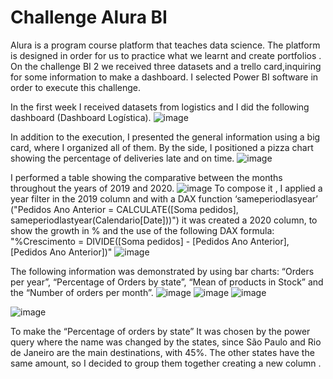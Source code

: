 # Challenge Alura BI
Alura is a program course platform that teaches data science. The platform is designed in order for us  to practice what we learnt and create portfolios . On the challenge BI 2 we received three datasets and a trello card,inquiring for some information to make a dashboard. I selected Power BI software  in order to execute this challenge.

In the first week I received datasets from logistics and I did the following dashboard (Dashboard Logística). 
![image](https://user-images.githubusercontent.com/99135339/215925428-f91002fb-789a-446f-81c9-0dc40ddc950a.png)

In addition to the execution, I presented the general information using a big card, where I organized all of them. By the side, I positioned a pizza chart showing the percentage of deliveries late and on time.
![image](https://user-images.githubusercontent.com/99135339/215925484-3fb023e9-161b-4d46-961e-534b8a338d7d.png)

I performed a table showing the comparative between the months throughout the  years of  2019 and 2020.
![image](https://user-images.githubusercontent.com/99135339/215925584-8b6fc5e3-62dc-47e1-b8f3-8c533d209302.png)
To compose it , I applied  a year filter in the 2019 column and with a DAX function ‘sameperiodlasyear’ ("Pedidos Ano Anterior = CALCULATE([Soma pedidos], sameperiodlastyear(Calendario[Date]))") it was created  a 2020 column, to show the growth in % and the use of  the following DAX formula: "%Crescimento = DIVIDE([Soma pedidos] - [Pedidos Ano Anterior], [Pedidos Ano Anterior])"
![image](https://user-images.githubusercontent.com/99135339/215925844-f5242adf-e77b-4a0c-8661-571445d55568.png)

The following information was demonstrated by using bar charts: “Orders per year”, “Percentage of Orders by state”, “Mean of products in Stock” and the “Number of orders per month”.
![image](https://user-images.githubusercontent.com/99135339/215926368-16a853fb-ea8b-4d60-b4d9-afea4d55a7c0.png) ![image](https://user-images.githubusercontent.com/99135339/215926410-055c6041-a325-42c1-bebb-15559f9ca5e9.png) ![image](https://user-images.githubusercontent.com/99135339/215926449-58ca02d4-733e-42c5-9bd7-9658b3fb1e30.png)

![image](https://user-images.githubusercontent.com/99135339/215926283-9e2036ad-6395-4878-bc24-fe8016c7a470.png)

To make the “Percentage of orders by state” It was chosen by the power query where the name was changed by the states, since São Paulo and Rio de Janeiro are the main destinations, with 45%. The other states have the same amount, so I decided to group them together creating a new column
.


